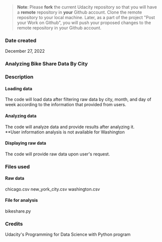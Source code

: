 >**Note**: Please **fork** the current Udacity repository so that you will have a **remote** repository in **your** Github account. Clone the remote repository to your local machine. Later, as a part of the project "Post your Work on Github", you will push your proposed changes to the remote repository in your Github account.

### Date created
December 27, 2022

### Analyzing Bike Share Data By City

### Description

#### Loading data
The code will load data after filtering raw data by city, month, and day of week according to the information that provided from users.

#### Analyzing data
The code will analyze data and provide results after analyzing it.<br/>
**User information analysis is not available for Washington

#### Displaying raw data
The code will provide raw data upon user's request.

### Files used

#### Raw data
chicago.csv
new_york_city.csv
washington.csv

#### File for analysis
bikeshare.py

### Credits
Udacity's Programming for Data Science with Python program <br/>
